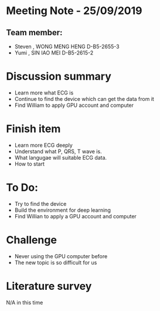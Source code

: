 # Meeting Note - 25/09/2019

## Team member:
- Steven , WONG MENG HENG D-B5-2655-3
- Yumi   , SIN IAO MEI    D-B5-2615-2

# Discussion summary
- Learn more what ECG is
- Continue to find the device which can get the data from it
- Find William to apply GPU account and computer

# Finish item
- Learn more ECG deeply
- Understand what P, QRS, T wave is.
- What langugae will suitable ECG data.
- How to start


# To Do:
- Try to find the device
- Build the environment for deep learning
- Find Willian to apply a GPU account and computer

# Challenge
- Never using the GPU computer before
- The new topic is so difficult for us

# Literature survey
N/A in this time
